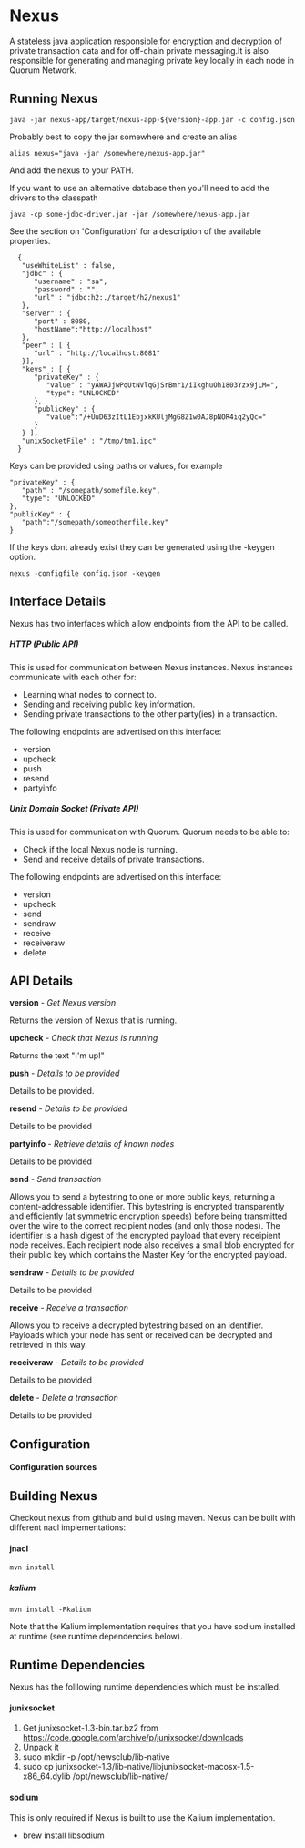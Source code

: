# Nexus
A stateless java application responsible for encryption and decryption of private transaction data and for off-chain private messaging.It is also responsible for generating and managing private key locally in each node in Quorum Network.

## Running Nexus

`java -jar nexus-app/target/nexus-app-${version}-app.jar -c config.json`


Probably best to copy the jar somewhere and create an alias

`alias nexus="java -jar /somewhere/nexus-app.jar"`

And add the nexus to your PATH.

If you want to use an alternative database then you'll need to add the drivers to the classpath

`java -cp some-jdbc-driver.jar -jar /somewhere/nexus-app.jar`


See the section on 'Configuration' for a description of the available properties.

```
  {
   "useWhiteList" : false,
   "jdbc" : {
      "username" : "sa",
      "password" : "",
      "url" : "jdbc:h2:./target/h2/nexus1"
   },
   "server" : {
      "port" : 8080,
      "hostName":"http://localhost"
   },
   "peer" : [ {
      "url" : "http://localhost:8081"
   }],
   "keys" : [ {
      "privateKey" : {
         "value" : "yAWAJjwPqUtNVlqGjSrBmr1/iIkghuOh1803Yzx9jLM=",
         "type": "UNLOCKED"
      },
      "publicKey" : {
         "value":"/+UuD63zItL1EbjxkKUljMgG8Z1w0AJ8pNOR4iq2yQc="
      }
   } ],
   "unixSocketFile" : "/tmp/tm1.ipc"
  }
```

Keys can be provided using paths or values, for example 

```
"privateKey" : {
   "path" : "/somepath/somefile.key",
   "type": "UNLOCKED"
},
"publicKey" : {
   "path":"/somepath/someotherfile.key"
}

```

If the keys dont already exist they can be generated using the -keygen option. 

```
nexus -configfile config.json -keygen
```


## Interface Details

Nexus has two interfaces which allow endpoints from the API to be called.

##### HTTP (Public API)

This is used for communication between Nexus instances.
Nexus instances communicate with each other for:
- Learning what nodes to connect to.
- Sending and receiving public key information.
- Sending private transactions to the other party(ies) in a transaction.

The following endpoints are advertised on this interface:
- version
- upcheck
- push
- resend
- partyinfo

##### Unix Domain Socket (Private API)
This is used for communication with Quorum.
Quorum needs to be able to:
- Check if the local Nexus node is running.
- Send and receive details of private transactions.

The following endpoints are advertised on this interface:
- version
- upcheck
- send
- sendraw
- receive
- receiveraw
- delete

## API Details

**version** - _Get Nexus version_

Returns the version of Nexus that is running.

**upcheck** - _Check that Nexus is running_

Returns the text "I'm up!"

**push** - _Details to be provided_

Details to be provided.

**resend** - _Details to be provided_

Details to be provided

**partyinfo** - _Retrieve details of known nodes_

Details to be provided

**send** - _Send transaction_

Allows you to send a bytestring to one or more public keys,
returning a content-addressable identifier.
This bytestring is encrypted transparently and efficiently (at symmetric encryption speeds)
before being transmitted over the wire to the correct recipient nodes (and only those nodes).
The identifier is a hash digest of the encrypted payload that every receipient node receives.
Each recipient node also receives a small blob encrypted for their public key which contains
the Master Key for the encrypted payload.

**sendraw** - _Details to be provided_

Details to be provided

**receive** - _Receive a transaction_

Allows you to receive a decrypted bytestring based on an identifier.
Payloads which your node has sent or received can be decrypted and retrieved in this way.

**receiveraw** - _Details to be provided_ 

Details to be provided

**delete** - _Delete a transaction_ 

Details to be provided

## Configuration

#### Configuration sources

## Building Nexus

Checkout nexus from github and build using maven.
Nexus can be built with different nacl implementations:

#### jnacl

`mvn install`

##### kalium

`mvn install -Pkalium`

Note that the Kalium implementation requires that you have sodium installed at runtime (see runtime dependencies below).

## Runtime Dependencies
Nexus has the folllowing runtime dependencies which must be installed.

#### junixsocket

1. Get junixsocket-1.3-bin.tar.bz2 from https://code.google.com/archive/p/junixsocket/downloads
2. Unpack it
4. sudo mkdir -p /opt/newsclub/lib-native
5. sudo cp junixsocket-1.3/lib-native/libjunixsocket-macosx-1.5-x86_64.dylib /opt/newsclub/lib-native/

#### sodium

This is only required if Nexus is built to use the Kalium implementation.
* brew install libsodium

